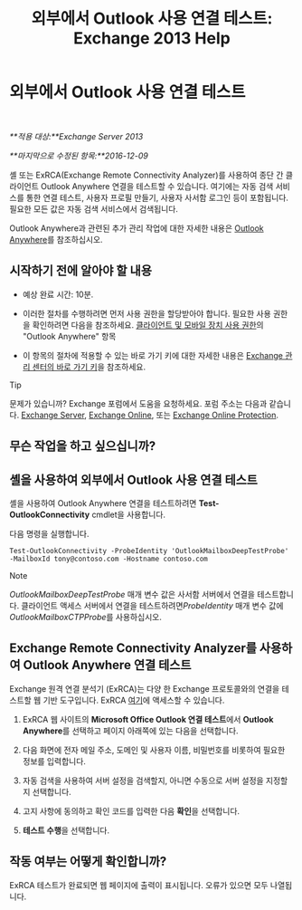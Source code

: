 ﻿---
title: '외부에서 Outlook 사용 연결 테스트: Exchange 2013 Help'
TOCTitle: 외부에서 Outlook 사용 연결 테스트
ms:assetid: 0dc5b68f-2316-446a-84c9-5f1c50dc3776
ms:mtpsurl: https://technet.microsoft.com/ko-kr/library/Ee633453(v=EXCHG.150)
ms:contentKeyID: 50555940
ms.date: 05/22/2018
mtps_version: v=EXCHG.150
ms.translationtype: MT
---

# 외부에서 Outlook 사용 연결 테스트

 

_**적용 대상:**Exchange Server 2013_

_**마지막으로 수정된 항목:**2016-12-09_

셸 또는 ExRCA(Exchange Remote Connectivity Analyzer)를 사용하여 종단 간 클라이언트 Outlook Anywhere 연결을 테스트할 수 있습니다. 여기에는 자동 검색 서비스를 통한 연결 테스트, 사용자 프로필 만들기, 사용자 사서함 로그인 등이 포함됩니다. 필요한 모든 값은 자동 검색 서비스에서 검색됩니다.

Outlook Anywhere과 관련된 추가 관리 작업에 대한 자세한 내용은 [Outlook Anywhere](outlook-anywhere-exchange-2013-help.md)를 참조하십시오.

## 시작하기 전에 알아야 할 내용

  - 예상 완료 시간: 10분.

  - 이러한 절차를 수행하려면 먼저 사용 권한을 할당받아야 합니다. 필요한 사용 권한을 확인하려면 다음을 참조하세요. [클라이언트 및 모바일 장치 사용 권한](clients-and-mobile-devices-permissions-exchange-2013-help.md)의 "Outlook Anywhere" 항목

  - 이 항목의 절차에 적용할 수 있는 바로 가기 키에 대한 자세한 내용은 [Exchange 관리 센터의 바로 가기 키](keyboard-shortcuts-in-the-exchange-admin-center-exchange-online-protection-help.md)을 참조하세요.


> [!TIP]
> 문제가 있습니까? Exchange 포럼에서 도움을 요청하세요. 포럼 주소는 다음과 같습니다. <A href="https://go.microsoft.com/fwlink/p/?linkid=60612">Exchange Server</A>, <A href="https://go.microsoft.com/fwlink/p/?linkid=267542">Exchange Online</A>, 또는 <A href="https://go.microsoft.com/fwlink/p/?linkid=285351">Exchange Online Protection</A>.



## 무슨 작업을 하고 싶으십니까?

## 셸을 사용하여 외부에서 Outlook 사용 연결 테스트

셸을 사용하여 Outlook Anywhere 연결을 테스트하려면 **Test-OutlookConnectivity** cmdlet을 사용합니다.

다음 명령을 실행합니다.

    Test-OutlookConnectivity -ProbeIdentity 'OutlookMailboxDeepTestProbe' -MailboxId tony@contoso.com -Hostname contoso.com


> [!NOTE]
> <EM>OutlookMailboxDeepTestProbe</EM> 매개 변수 값은 사서함 서버에서 연결을 테스트합니다. 클라이언트 액세스 서버에서 연결을 테스트하려면<EM>ProbeIdentity</EM> 매개 변수 값에 <EM>OutlookMailboxCTPProbe</EM>를 사용하십시오.



## Exchange Remote Connectivity Analyzer를 사용하여 Outlook Anywhere 연결 테스트

Exchange 원격 연결 분석기 (ExRCA)는 다양 한 Exchange 프로토콜와의 연결을 테스트할 웹 기반 도구입니다. ExRCA [여기](https://go.microsoft.com/fwlink/p/?linkid=167905)에 액세스할 수 있습니다.

1.  ExRCA 웹 사이트의 **Microsoft Office Outlook 연결 테스트**에서 **Outlook Anywhere**를 선택하고 페이지 아래쪽에 있는 다음을 선택합니다.

2.  다음 화면에 전자 메일 주소, 도메인 및 사용자 이름, 비밀번호를 비롯하여 필요한 정보를 입력합니다.

3.  자동 검색을 사용하여 서버 설정을 검색할지, 아니면 수동으로 서버 설정을 지정할지 선택합니다.

4.  고지 사항에 동의하고 확인 코드를 입력한 다음 **확인**을 선택합니다.

5.  **테스트 수행**을 선택합니다.

## 작동 여부는 어떻게 확인합니까?

ExRCA 테스트가 완료되면 웹 페이지에 출력이 표시됩니다. 오류가 있으면 모두 나열됩니다.

